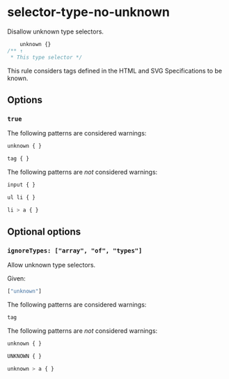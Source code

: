 # selector-type-no-unknown

Disallow unknown type selectors.

```css
    unknown {}
/** ↑
 * This type selector */
```

This rule considers tags defined in the HTML and SVG Specifications to be known.

## Options

### `true`

The following patterns are considered warnings:

```css
unknown { }
```

```css
tag { }
```

The following patterns are *not* considered warnings:

```css
input { }
```

```css
ul li { }
```

```css
li > a { }
```

## Optional options

### `ignoreTypes: ["array", "of", "types"]`

Allow unknown type selectors.

Given:

```js
["unknown"]
```

The following patterns are considered warnings:

```css
tag
```

The following patterns are *not* considered warnings:

```css
unknown { }
```

```css
UNKNOWN { }
```

```css
unknown > a { }
```
